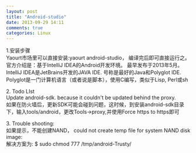 ```yaml
---
layout: post
title: "Android-studio"
date: 2013-09-29 14:11
comments: true
categories: Linux
---
```

1\.安装步骤   
Yaourt市场里可以直接安装:yaourt android-studio， 编译完后即可直接运行之。  
官方介绍是：基于IntelliJ IDEA的Android开发环境。 最早发布于2013年5月。  
IntelliJ IDEA是JetBrains开发的JAVA IDE. 号称是最好的Java和Polyglot IDE.    
Polyglot是一门计算机语言（或者说是脚本），使用C编写，类似于Lisp, Perl或sh

2\. Todo LIst    
Update android-sdk. because it couldn't be updated behind the proxy.    
如果在防火墙后，更新SDK可能会碰到问题，这时候，到安装android-sdk目录下，输入tools/android，更改Tools->proxy,并使用Force https to https即可    

3\.  Trouble shooting:   
如果提示，不能创建NAND， could not create temp file for system NAND disk image:    
解决方案为: $ sudo chmod 777 /tmp/android-Trusty/




